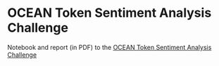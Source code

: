 # OCEAN Token Sentiment Analysis Challenge

Notebook and report (in PDF) to the [OCEAN Token Sentiment Analysis Challenge](https://desights.ai/challenge/9)

